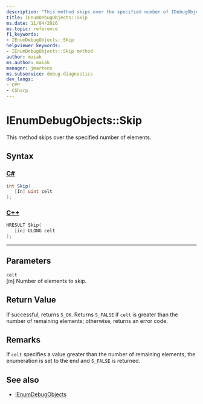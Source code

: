 ```yaml
---
description: "This method skips over the specified number of IDebugObject elements."
title: IEnumDebugObjects::Skip
ms.date: 11/04/2016
ms.topic: reference
f1_keywords:
- IEnumDebugObjects::Skip
helpviewer_keywords:
- IEnumDebugObjects::Skip method
author: maiak
ms.author: maiak
manager: jmartens
ms.subservice: debug-diagnostics
dev_langs:
- CPP
- CSharp
---
```

# IEnumDebugObjects::Skip

This method skips over the specified number of elements.

## Syntax

### [C#](#tab/csharp)
```csharp
int Skip(
   [In] uint celt
);
```
### [C++](#tab/cpp)
```cpp
HRESULT Skip(
   [in] ULONG celt
);
```
---

## Parameters
`celt`\
[in] Number of elements to skip.

## Return Value
 If successful, returns `S_OK`. Returns `S_FALSE` if `celt` is greater than the number of remaining elements; otherwise, returns an error code.

## Remarks
 If `celt` specifies a value greater than the number of remaining elements, the enumeration is set to the end and `S_FALSE` is returned.

## See also
- [IEnumDebugObjects](../../../extensibility/debugger/reference/ienumdebugobjects.md)
